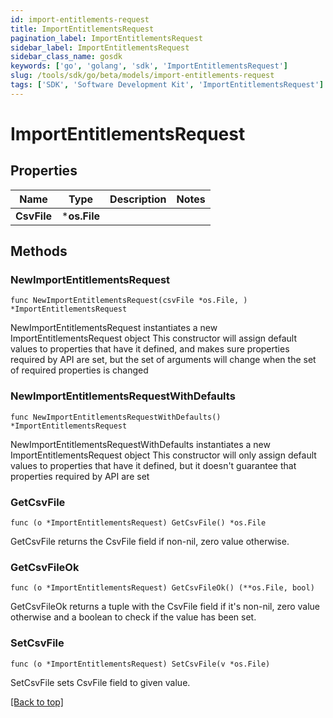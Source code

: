 ```yaml
---
id: import-entitlements-request
title: ImportEntitlementsRequest
pagination_label: ImportEntitlementsRequest
sidebar_label: ImportEntitlementsRequest
sidebar_class_name: gosdk
keywords: ['go', 'golang', 'sdk', 'ImportEntitlementsRequest'] 
slug: /tools/sdk/go/beta/models/import-entitlements-request
tags: ['SDK', 'Software Development Kit', 'ImportEntitlementsRequest']
---
```


# ImportEntitlementsRequest

## Properties

Name | Type | Description | Notes
------------ | ------------- | ------------- | -------------
**CsvFile** |  ***os.File** |  | 

## Methods

### NewImportEntitlementsRequest

`func NewImportEntitlementsRequest(csvFile *os.File, ) *ImportEntitlementsRequest`

NewImportEntitlementsRequest instantiates a new ImportEntitlementsRequest object
This constructor will assign default values to properties that have it defined,
and makes sure properties required by API are set, but the set of arguments
will change when the set of required properties is changed

### NewImportEntitlementsRequestWithDefaults

`func NewImportEntitlementsRequestWithDefaults() *ImportEntitlementsRequest`

NewImportEntitlementsRequestWithDefaults instantiates a new ImportEntitlementsRequest object
This constructor will only assign default values to properties that have it defined,
but it doesn't guarantee that properties required by API are set

### GetCsvFile

`func (o *ImportEntitlementsRequest) GetCsvFile() *os.File`

GetCsvFile returns the CsvFile field if non-nil, zero value otherwise.

### GetCsvFileOk

`func (o *ImportEntitlementsRequest) GetCsvFileOk() (**os.File, bool)`

GetCsvFileOk returns a tuple with the CsvFile field if it's non-nil, zero value otherwise
and a boolean to check if the value has been set.

### SetCsvFile

`func (o *ImportEntitlementsRequest) SetCsvFile(v *os.File)`

SetCsvFile sets CsvFile field to given value.



[[Back to top]](#) 


